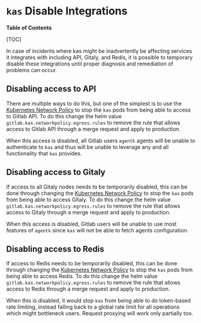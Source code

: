 # `kas` Disable Integrations

**Table of Contents**

[TOC]

In case of incidents where kas might be inadvertently be affecting services it
integrates with including API, Gitaly, and Redis, it is possible to temporary
disable these integrations until proper diagnosis and remediation of problems
can occur.

## Disabling access to API

There are multiple ways to do this, but one of the simplest is to use the
[Kubernetes Network Policy](https://kubernetes.io/docs/concepts/services-networking/network-policies/)
to stop the `kas` pods from being able to access to Gitlab API. To do this
change the helm value `gitlab.kas.networkpolicy.egress.rules` to remove the
rule that allows access to Gitlab API through a merge request and apply to production.

When this access is disabled, all Gitlab users `agentk` agents will be unable
to authenticate to `kas` and thus will be unable to leverage any and all functionality
that `kas` provides.

## Disabling access to Gitaly

If access to all Gitaly nodes needs to be temporarily disabled, this can be done
through changing the [Kubernetes Network Policy](https://kubernetes.io/docs/concepts/services-networking/network-policies/)
to stop the `kas` pods from being able to access Gitaly.  To do this
change the helm value `gitlab.kas.networkpolicy.egress.rules` to remove the
rule that allows access to Gitaly through a merge request and apply to production.

When this access is disabled, Gitlab users will be unable to use most features of `agentk`
since `kas` will not be able to fetch agents configuration.

## Disabling access to Redis

If access to Redis needs to be temporarily disabled, this can be done
through changing the [Kubernetes Network Policy](https://kubernetes.io/docs/concepts/services-networking/network-policies/)
to stop the `kas` pods from being able to access Redis. To do this
change the helm value `gitlab.kas.networkpolicy.egress.rules` to remove the
rule that allows access to Redis through a merge request and apply to production.

When this is disabled, it would stop `kas` from being able to do token-based rate limiting,
instead falling back to a global rate limit for all operations which might bottleneck users.
Request proxying will work only partially too.
